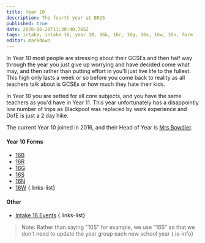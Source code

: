 ```yaml
---
title: Year 10
description: The fourth year at BRGS
published: true
date: 2020-06-28T11:30:40.765Z
tags: intake, intake 16, year 10, 16b, 16r, 16g, 16s, 16w, 16n, form
editor: markdown
---
```


In Year 10 most people are stressing about their GCSEs and then half way through the year you just give up worrying and have decided come what may, and then rather than putting effort in you'll just live life to the fullest. This high only lasts a week or so before you come back to reality as all teachers talk about is GCSEs or how much they hate their kids.

In Year 10 you are setted for all core subjects, and you have the same teachers as you'd have in Year 11. This year unfortunately has a disappointly low number of trips as Blackpool was replaced by work experience and DofE is just a 2 day hike.

The current Year 10 joined in 2016, and their Head of Year is [Mrs Bowdler](/teachers/mrs-bowdler).

#### Year 10 Forms
- [16B](/students/intake16/b)
- [16R](/students/intake16/r)
- [16G](/students/intake16/g)
- [16S](/students/intake16/s)
- [16N](/students/intake16/n)
- [16W](/students/intake16/w)
{.links-list}

#### Other
- [Intake 16 Events](/students/intake16/events)
{.links-list}

> Note:  Rather than saying "10S" for example, we use "16S" so that we don't need to update the year group each new school year
{.is-info}